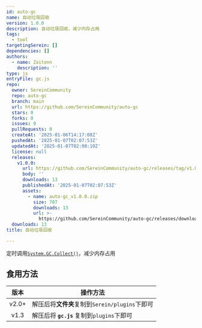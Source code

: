 ```yaml
---
id: auto-gc
name: 自动垃圾回收
version: 1.0.0
description: 自动垃圾回收，减少内存占用
tags:
  - tool
targetingSerein: []
dependencies: []
authors:
  - name: Zaitonn
    description: ''
type: js
entryFile: gc.js
repo:
  owner: SereinCommunity
  repo: auto-gc
  branch: main
  url: https://github.com/SereinCommunity/auto-gc
  stars: 0
  forks: 0
  issues: 0
  pullRequests: 0
  createAt: '2025-01-06T14:17:08Z'
  pushedAt: '2025-01-07T02:07:53Z'
  updatedAt: '2025-01-07T02:08:10Z'
  license: null
  releases:
    v1.0.0:
      url: https://github.com/SereinCommunity/auto-gc/releases/tag/v1.0.0
      body: ''
      downloads: 13
      publishedAt: '2025-01-07T02:07:53Z'
      assets:
        - name: auto-gc_v1.0.0.zip
          size: 707
          downloads: 13
          url: >-
            https://github.com/SereinCommunity/auto-gc/releases/download/v1.0.0/auto-gc_v1.0.0.zip
  downloads: 13
title: 自动垃圾回收

---
```




定时调用[`System.GC.Collect()`](https://learn.microsoft.com/zh-cn/dotnet/api/system.gc.collect?view=net-8.0)，减少内存占用

## 食用方法

| 版本  | 操作方法                                       |
| :---: | ---------------------------------------------- |
| v2.0+ | 解压后将**文件夹**复制到`Serein/plugins`下即可 |
| v1.3  | 解压后将 **`gc.js`** 复制到`plugins`下即可     |

